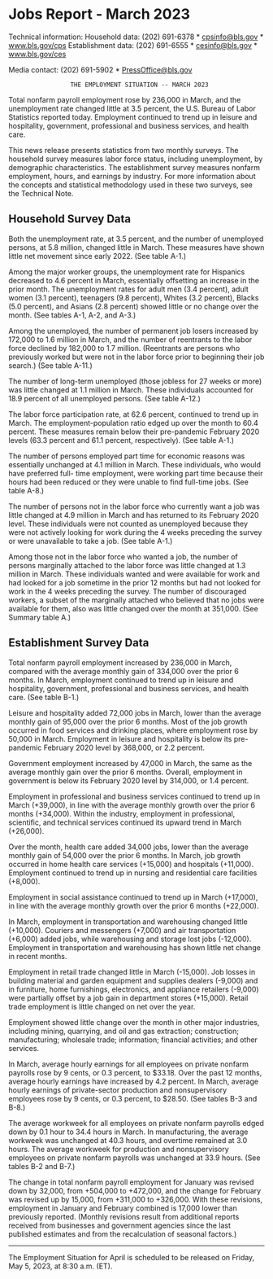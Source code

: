 # Jobs Report - March 2023

Technical information:
 Household data:     (202) 691-6378  *  cpsinfo@bls.gov  *  www.bls.gov/cps
 Establishment data: (202) 691-6555  *  cesinfo@bls.gov  *  www.bls.gov/ces

Media contact:	     (202) 691-5902  *  PressOffice@bls.gov


                     THE EMPLOYMENT SITUATION -- MARCH 2023


Total nonfarm payroll employment rose by 236,000 in March, and the unemployment rate
changed little at 3.5 percent, the U.S. Bureau of Labor Statistics reported today.
Employment continued to trend up in leisure and hospitality, government, professional
and business services, and health care.

This news release presents statistics from two monthly surveys. The household survey
measures labor force status, including unemployment, by demographic characteristics.
The establishment survey measures nonfarm employment, hours, and earnings by industry.
For more information about the concepts and statistical methodology used in these two
surveys, see the Technical Note.

## Household Survey Data

Both the unemployment rate, at 3.5 percent, and the number of unemployed persons, at
5.8 million, changed little in March. These measures have shown little net movement
since early 2022. (See table A-1.)

Among the major worker groups, the unemployment rate for Hispanics decreased to 4.6
percent in March, essentially offsetting an increase in the prior month. The
unemployment rates for adult men (3.4 percent), adult women (3.1 percent), teenagers
(9.8 percent), Whites (3.2 percent), Blacks (5.0 percent), and Asians (2.8 percent)
showed little or no change over the month. (See tables A-1, A-2, and A-3.)

Among the unemployed, the number of permanent job losers increased by 172,000 to 1.6
million in March, and the number of reentrants to the labor force declined by 182,000
to 1.7 million. (Reentrants are persons who previously worked but were not in the
labor force prior to beginning their job search.) (See table A-11.)

The number of long-term unemployed (those jobless for 27 weeks or more) was little
changed at 1.1 million in March. These individuals accounted for 18.9 percent of all
unemployed persons. (See table A-12.)

The labor force participation rate, at 62.6 percent, continued to trend up in March.
The employment-population ratio edged up over the month to 60.4 percent. These
measures remain below their pre-pandemic February 2020 levels (63.3 percent and 61.1
percent, respectively). (See table A-1.)

The number of persons employed part time for economic reasons was essentially
unchanged at 4.1 million in March. These individuals, who would have preferred full-
time employment, were working part time because their hours had been reduced or
they were unable to find full-time jobs. (See table A-8.)

The number of persons not in the labor force who currently want a job was little
changed at 4.9 million in March and has returned to its February 2020 level. These
individuals were not counted as unemployed because they were not actively looking
for work during the 4 weeks preceding the survey or were unavailable to take a job.
(See table A-1.)

Among those not in the labor force who wanted a job, the number of persons marginally
attached to the labor force was little changed at 1.3 million in March. These
individuals wanted and were available for work and had looked for a job sometime
in the prior 12 months but had not looked for work in the 4 weeks preceding the
survey. The number of discouraged workers, a subset of the marginally attached who
believed that no jobs were available for them, also was little changed over the month
at 351,000. (See Summary table A.)

## Establishment Survey Data

Total nonfarm payroll employment increased by 236,000 in March, compared with the
average monthly gain of 334,000 over the prior 6 months. In March, employment
continued to trend up in leisure and hospitality, government, professional and
business services, and health care. (See table B-1.)

Leisure and hospitality added 72,000 jobs in March, lower than the average monthly
gain of 95,000 over the prior 6 months. Most of the job growth occurred in food
services and drinking places, where employment rose by 50,000 in March. Employment
in leisure and hospitality is below its pre-pandemic February 2020 level by 368,000,
or 2.2 percent.

Government employment increased by 47,000 in March, the same as the average monthly
gain over the prior 6 months. Overall, employment in government is below its February
2020 level by 314,000, or 1.4 percent.

Employment in professional and business services continued to trend up in March
(+39,000), in line with the average monthly growth over the prior 6 months (+34,000).
Within the industry, employment in professional, scientific, and technical services
continued its upward trend in March (+26,000).

Over the month, health care added 34,000 jobs, lower than the average monthly gain
of 54,000 over the prior 6 months. In March, job growth occurred in home health
care services (+15,000) and hospitals (+11,000). Employment continued to trend up
in nursing and residential care facilities (+8,000).

Employment in social assistance continued to trend up in March (+17,000), in line
with the average monthly growth over the prior 6 months (+22,000).

In March, employment in transportation and warehousing changed little (+10,000).
Couriers and messengers (+7,000) and air transportation (+6,000) added jobs, while
warehousing and storage lost jobs (-12,000). Employment in transportation and
warehousing has shown little net change in recent months.

Employment in retail trade changed little in March (-15,000). Job losses in building
material and garden equipment and supplies dealers (-9,000) and in furniture, home
furnishings, electronics, and appliance retailers (-9,000) were partially offset
by a job gain in department stores (+15,000). Retail trade employment is little
changed on net over the year.

Employment showed little change over the month in other major industries, including
mining, quarrying, and oil and gas extraction; construction; manufacturing; wholesale
trade; information; financial activities; and other services.

In March, average hourly earnings for all employees on private nonfarm payrolls
rose by 9 cents, or 0.3 percent, to $33.18. Over the past 12 months, average hourly
earnings have increased by 4.2 percent. In March, average hourly earnings of
private-sector production and nonsupervisory employees rose by 9 cents, or 0.3
percent, to $28.50. (See tables B-3 and B-8.)

The average workweek for all employees on private nonfarm payrolls edged down by
0.1 hour to 34.4 hours in March. In manufacturing, the average workweek was unchanged
at 40.3 hours, and overtime remained at 3.0 hours. The average workweek for production
and nonsupervisory employees on private nonfarm payrolls was unchanged at 33.9 hours.
(See tables B-2 and B-7.)

The change in total nonfarm payroll employment for January was revised down by
32,000, from +504,000 to +472,000, and the change for February was revised up by
15,000, from +311,000 to +326,000. With these revisions, employment in January and
February combined is 17,000 lower than previously reported. (Monthly revisions result
from additional reports received from businesses and government agencies since the
last published estimates and from the recalculation of seasonal factors.)

_____________
The Employment Situation for April is scheduled to be released on Friday,
May 5, 2023, at 8:30 a.m. (ET).